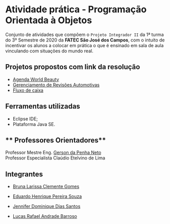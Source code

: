 # Atividade prática - Programação Orientada à Objetos

Conjunto de atividades que compõem o ``Projeto Integrador II`` da 1ª turma do 3º Semestre de 2020 da **FATEC São José dos Campos**, com o intuito de incentivar os alunos a colocar em prática o que é ensinado em sala de aula vinculando com situações do mundo real.

**Projetos propostos com link da resolução**
--------------------------------------------------------------------------
- [Agenda World Beauty](https://github.com/littlebru/POO/tree/master/Exercício%201)
- [Gerenciamento de Revisões Automotivas](https://github.com/littlebru/POO/tree/master/Exercício%202)
- [Fluxo de caixa](https://github.com/littlebru/POO/tree/master/Exercício%203)

**Ferramentas utilizadas**
--------------------------------------------------------------------------
* Eclipse IDE;
* Plataforma Java SE.

** Professores Orientadores**
--------------------------------------------------------------------------
Professor Mestre Eng. [Gerson da Penha Neto](https://github.com/paysandu)<br>
Professor Especialista Claúdio Etelvino de Lima

**Integrantes**
--------------------------------------------------------------------------
* [Bruna Larissa Clemente Gomes](https://github.com/littlebru)

* [Eduardo Henrique Pereira Souza](https://github.com/quazariun)

* [Jennifer Dominique Dias Santos](https://github.com/JenniferDominique)

* [Lucas Rafael Andrade Barroso](https://github.com/lucasrafael5054)




